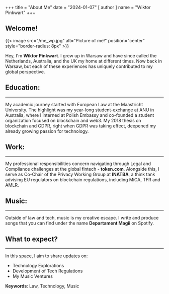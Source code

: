 +++
title = "About Me"
date = "2024-01-07"
[ author ]
  name = "Wiktor Pinkwart"
+++

## Welcome!
{{< image src="/me_wp.jpg" alt="Picture of me!" position="center" style="border-radius: 8px" >}}

Hey, I'm **Wiktor Pinkwart**. I grew up in Warsaw and have since called the Netherlands, Australia, and the UK my home at different times. Now back in Warsaw, but each of these experiences has uniquely contributed to my global perspective.

## Education:
---
My academic journey started with European Law at the Maastricht University. The highlight was my year-long student-exchange at ANU in Australia, where I interned at Polish Embassy and co-founded a student organization focused on blockchain and web3. My 2018 thesis on blockchain and GDPR, right when GDPR was taking effect, deepened my already growing passion for technology.

## Work:
---
My professional responsibilities concern navigating through Legal and Compliance challenges at the global fintech - **token.com**. Alongside this, I serve as Co-Chair of the Privacy Working Group at **INATBA**, a think tank advising EU regulators on blockchain regulations, including MiCA, TFR and AMLR.

## Music:
---
Outside of law and tech, music is my creative escape. I write and produce songs that you can find under the name **Departament Magii** on Spotify.

## What to expect?
---
In this space, I aim to share updates on:

* Technology Explorations
* Development of Tech Regulations
* My Music Ventures

**Keywords**: Law, Technology, Music

[token.com]: https://www.token.com/
[INATBA]: https://inatba.org/
[Posts]: https://wpinkwart.com/posts/
